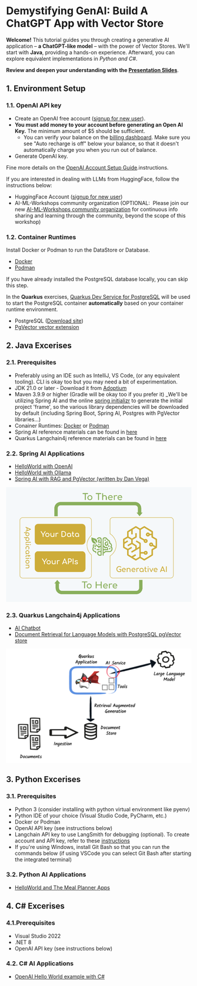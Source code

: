# Demystifying GenAI: Build A ChatGPT App with Vector Store

**Welcome!** This tutorial guides you through creating a generative AI application – **a ChatGPT-like model** – with the power of Vector Stores. We'll start with **Java**, providing a hands-on experience. Afterward, you can explore equivalent implementations in *Python and C#*.

**Review and deepen your understanding with the [Presentation Slides](https://bit.ly/42cVqoX)**.

## 1. Environment Setup

### 1.1. OpenAI API key

- Create an OpenAI free account ([signup for new user](https://platform.openai.com/signup/)).
- **You must add money to your account before generating an Open AI Key.** The minimum amount of $5 should be sufficient. 
  - You can verify your balance on the [billing dashboard](https://platform.openai.com/settings/organization/billing/overview). Make sure you see "Auto recharge is off" below your balance, so that it doesn't automatically charge you when you run out of balance.
- Generate OpenAI key.

Fine more details on the [OpenAI Account Setup Guide](https://coding-boot-camp.github.io/full-stack/ai/openai-account-setup-guide).instructions.

If you are interested in dealing with LLMs from HuggingFace, follow the instructions below:
- HuggingFace Account ([signup for new user](https://huggingface.co/))
- AI-ML-Workshops community organization (OPTIONAL:  Please join our new [AI-ML-Workshops community organization](https://huggingface.co/AI-ML-workshops) for continuous info sharing and learning through the community, beyond the scope of this workshop)

### 1.2. Container Runtimes 

Install Docker or Podman to run the DataStore or Database.
 - [Docker](https://www.docker.com/)
 - [Podman](https://podman.io/)

If you have already installed the PostgreSQL database locally, you can skip this step.

In the **Quarkus** exercises, [Quarkus Dev Service for PostgreSQL](https://quarkus.io/guides/databases-dev-services) will be used to start the PostgreSQL container **automatically** based on your container runtime environment.

- PostgreSQL ([Download site](https://www.postgresql.org/download/))
- [PgVector vector extension](https://github.com/pgvector/pgvector/blob/master/README.md)

## 2. Java Excerises

### 2.1. Prerequisites

- Preferably using an IDE such as IntelliJ, VS Code, (or any equivalent tooling). CLI is okay too but you may need a bit of experimentation.
- JDK 21.0 or later - Download it from [Adoptium](https://adoptium.net/)
- Maven 3.9.9 or higher (Gradle will be okay too if you prefer it)
_We'll be utilizing Spring AI and the online [spring initializr](https://start.spring.io) to generate the initial project 'frame', so the various library dependencies will be downloaded by default (including Spring Boot, Spring AI, Postgres with PgVector libraries...)
- Conainer Runtimes: [Docker](https://docs.docker.com/get-started/get-docker/) or [Podman](https://podman.io/docs/installation)
- Spring AI reference materials can be found in [here](https://docs.spring.io/spring-ai/reference/)
- Quarkus Langchain4j reference materials can be found in [here](https://quarkus.io/guides/langchain4j/)

### 2.2. Spring AI Applications

- [HelloWorld with OpenAI](https://github.com/ai-ml-workshops/ai-openai-helloworld)
- [HelloWorld with Ollama](https://github.com/ai-ml-workshops/ai-ollama-helloworld)
- [Spring AI with RAG and PgVector (written by Dan Vega)](https://www.danvega.dev/blog/2024/10/22/getting-started-with-spring-ai-rag#building-your-first-rag-application)

<img src="images/spring-ai-integration-diagram-3.png" alt="Spring AI" width="700">

### 2.3. Quarkus Langchain4j Applications

- [AI Chatbot](https://github.com/ai-ml-workshops/ai-quarkus-langchain4j-chatbot)
- [Document Retrieval for Language Models with PostgreSQL pgVector store](https://github.com/ai-ml-workshops/ai-quarkus-langchain4j-doc-retrieval)

<img src="images/quarkus-llms-big-picture.png" alt="Quarkus LangChain4j" width="700">

## 3. Python Excerises

### 3.1. Prerequisites

- Python 3 (consider installing with python virtual environment like pyenv)
- Python IDE of your choice (Visual Studio Code, PyCharm, etc.)
- Docker or Podman
- OpenAI API key (see instructions below)
- Langchain API key to use LangSmith for debugging (optional). To create account and API key, refer to these [instructions](https://docs.smith.langchain.com/administration/how_to_guides/organization_management/create_account_api_key#create-an-account)
- If you're using Windows, install Git Bash so that you can run the commands below (if using VSCode you can select Git Bash after starting the integrated terminal)

### 3.2. Python AI Applications

- [HelloWorld and The Meal Planner Apps](https://github.com/ai-ml-workshops/meal-planner-chatbot)

## 4. C# Excerises

### 4.1.Prerequisites

- Visual Studio 2022
- .NET 8
- OpenAI API key (see instructions below)

### 4.2. C# AI Applications

- [OpenAI Hello World example with C#](https://github.com/ai-ml-workshops/openai-csharp-helloworld)
